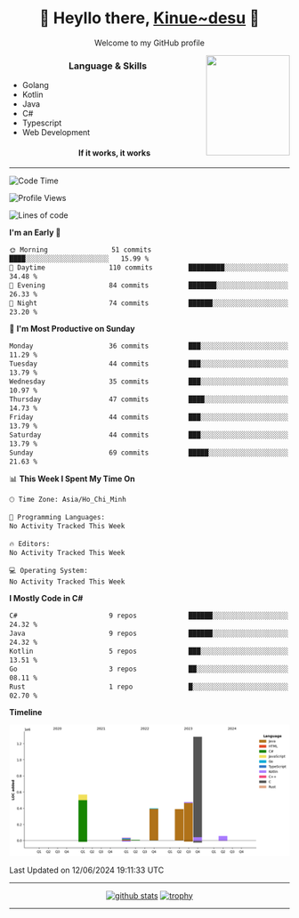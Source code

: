 <h1 align="center"> 🌸 Heyllo there, <a href="https://github.com/Kinue72">Kinue~desu</a> 🌸 </h1>
<p align="center"> Welcome to my GitHub profile </p>
<img align="right" src="https://i.imgur.com/yjwWPiL.png" width="150" height="180">

<h3 align="center"> Language & Skills </h3>

- Golang
- Kotlin
- Java
- C#
- Typescript
- Web Development
  <h4 align="center">If it works, it works</h4>
<hr>

<!--START_SECTION:waka-->
![Code Time](http://img.shields.io/badge/Code%20Time-16%20hrs%2021%20mins-blue)

![Profile Views](http://img.shields.io/badge/Profile%20Views-1-blue)

![Lines of code](https://img.shields.io/badge/From%20Hello%20World%20I%27ve%20Written-3.2%20million%20lines%20of%20code-blue)

**I'm an Early 🐤** 

```text
🌞 Morning                51 commits          ████░░░░░░░░░░░░░░░░░░░░░   15.99 % 
🌆 Daytime                110 commits         █████████░░░░░░░░░░░░░░░░   34.48 % 
🌃 Evening                84 commits          ███████░░░░░░░░░░░░░░░░░░   26.33 % 
🌙 Night                  74 commits          ██████░░░░░░░░░░░░░░░░░░░   23.20 % 
```
📅 **I'm Most Productive on Sunday** 

```text
Monday                   36 commits          ███░░░░░░░░░░░░░░░░░░░░░░   11.29 % 
Tuesday                  44 commits          ███░░░░░░░░░░░░░░░░░░░░░░   13.79 % 
Wednesday                35 commits          ███░░░░░░░░░░░░░░░░░░░░░░   10.97 % 
Thursday                 47 commits          ████░░░░░░░░░░░░░░░░░░░░░   14.73 % 
Friday                   44 commits          ███░░░░░░░░░░░░░░░░░░░░░░   13.79 % 
Saturday                 44 commits          ███░░░░░░░░░░░░░░░░░░░░░░   13.79 % 
Sunday                   69 commits          █████░░░░░░░░░░░░░░░░░░░░   21.63 % 
```


📊 **This Week I Spent My Time On** 

```text
🕑︎ Time Zone: Asia/Ho_Chi_Minh

💬 Programming Languages: 
No Activity Tracked This Week

🔥 Editors: 
No Activity Tracked This Week

💻 Operating System: 
No Activity Tracked This Week
```

**I Mostly Code in C#** 

```text
C#                       9 repos             ██████░░░░░░░░░░░░░░░░░░░   24.32 % 
Java                     9 repos             ██████░░░░░░░░░░░░░░░░░░░   24.32 % 
Kotlin                   5 repos             ███░░░░░░░░░░░░░░░░░░░░░░   13.51 % 
Go                       3 repos             ██░░░░░░░░░░░░░░░░░░░░░░░   08.11 % 
Rust                     1 repo              █░░░░░░░░░░░░░░░░░░░░░░░░   02.70 % 
```



**Timeline**

![Lines of Code chart](https://raw.githubusercontent.com/Kinue72/Kinue72/main/assets/bar_graph.png)


 Last Updated on 12/06/2024 19:11:33 UTC
<!--END_SECTION:waka-->

<hr>

<p align="center">
  <a href="https://github.com/anuraghazra/github-readme-stats"><img src="https://github-readme-stats.vercel.app/api?username=Kinue72&show_icons=true&include_all_commits=true&theme=nord" alt="github stats"></a>
  <a href="https://github.com/ryo-ma/github-profile-trophy"><img src="https://github-profile-trophy.vercel.app/?username=Kinue72&theme=nord" alt="trophy"></a>
</p>

<hr>
